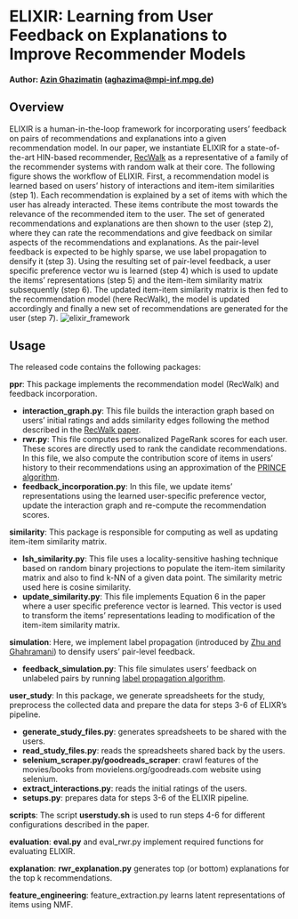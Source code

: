 # ELIXIR: Learning from User Feedback on Explanations to Improve Recommender Models
#### Author: [Azin Ghazimatin](http://people.mpi-inf.mpg.de/~aghazima/) (aghazima@mpi-inf.mpg.de)
## Overview
ELIXIR is a human-in-the-loop framework for incorporating users’ feedback on pairs of recommendations and explanations into a given recommendation model. In our paper, we instantiate ELIXIR for a state-of-the-art HIN-based recommender, [RecWalk](https://www.nikolako.net/papers/ACM_WSDM2019_RecWalk.pdf) as a representative of a family of the recommender systems with random walk at their core.
The following figure shows the workflow of ELIXIR. First, a recommendation model is learned based on users’ history of interactions and item-item similarities (step 1). Each recommendation is explained by a set of items with which the user has already interacted. These items contribute the most towards the relevance of the recommended item to the user. The set of generated recommendations and explanations are then shown to the user (step 2), where they can rate the recommendations and give feedback on similar aspects of the recommendations and explanations. As the pair-level feedback is expected to be highly sparse, we use label propagation to densify it (step 3). Using the resulting set of pair-level feedback, a user specific preference vector wu is learned (step 4) which is used to update the items’ representations (step 5) and the item-item similarity matrix subsequently (step 6). The updated item-item similarity matrix is then fed to the recommendation model (here RecWalk), the model is updated accordingly and finally a new set of recommendations are generated for the user (step 7).
![elixir_framework](https://github.com/azinmatin/elixir/blob/main/images/elixir-framework.png)

## Usage
The released code contains the following packages:

**ppr**: This package implements the recommendation model (RecWalk) and feedback incorporation.
- **interaction_graph.py**: This file builds the interaction graph based on users’ initial ratings and adds similarity edges following the method described in the [RecWalk paper](https://www.nikolako.net/papers/ACM_WSDM2019_RecWalk.pdf).
- **rwr.py**: This file computes personalized PageRank scores for each user. These scores are directly used to rank the candidate recommendations. In this file, we also compute the contribution score of items in users’ history to their recommendations using an approximation of the [PRINCE algorithm](https://dl.acm.org/doi/pdf/10.1145/3336191.3371824).
- **feedback_incorporation.py**: In this file, we update items’ representations using the learned user-specific preference vector, update the interaction graph and re-compute the recommendation scores.

**similarity**: This package is responsible for computing as well as updating item-item similarity matrix.
- **lsh_similarity.py**: This file uses a locality-sensitive hashing technique based on random binary projections to populate the item-item similarity matrix and also to find k-NN of a given data point. The similarity metric used here is cosine similarity.
- **update_similarity.py**: This file implements Equation 6 in the paper where a user specific preference vector is learned. This vector is used to transform the items’ representations leading to modification of the item-item similarity matrix.

**simulation**: Here, we implement label propagation (introduced by [Zhu and Ghahramani](https://citeseerx.ist.psu.edu/viewdoc/download?doi=10.1.1.14.3864&rep=rep1&type=pdf)) to densify users’ pair-level feedback.
- **feedback_simulation.py**: This file simulates users’ feedback on unlabeled pairs by running [label propagation algorithm](https://citeseerx.ist.psu.edu/viewdoc/download?doi=10.1.1.14.3864&rep=rep1&type=pdf).

**user_study**: In this package, we generate spreadsheets for the study, preprocess the collected data and prepare the data for steps 3-6 of ELIXR’s pipeline.
- **generate_study_files.py**: generates spreadsheets to be shared with the users.
- **read_study_files.py**: reads the spreadsheets shared back by the users.
- **selenium_scraper.py/goodreads_scraper**: crawl features of the movies/books from movielens.org/goodreads.com website using selenium.
- **extract_interactions.py**: reads the initial ratings of the users.
- **setups.py**: prepares data for steps 3-6 of the ELIXIR pipeline.

**scripts**: The script **userstudy.sh** is used to run steps 4-6 for different configurations described in the paper.

**evaluation**: **eval.py** and eval_rwr.py implement required functions for evaluating ELIXIR.

**explanation**: **rwr_explanation.py** generates top (or bottom) explanations for the top k recommendations.

**feature_engineering**: feature_extraction.py learns latent representations of items using NMF.
